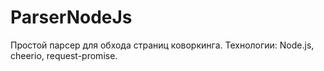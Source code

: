 # ParserNodeJs

Простой парсер для обхода страниц коворкинга. 
Технологии: Node.js, cheerio, request-promise.
